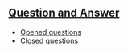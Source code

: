 ## [Question and Answer](https://github.com/ubinos/question_and_answer/issues?q=)

* [Opened questions](https://github.com/ubinos/question_and_answer/issues?q=is%3Aopen)
* [Closed questions](https://github.com/ubinos/question_and_answer/issues?q=is%3Aclosed)

